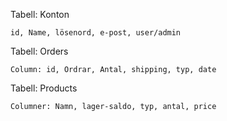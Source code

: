 Tabell: Konton

	id, Name, lösenord, e-post, user/admin

Tabell: Orders

	Column: id, Ordrar, Antal, shipping, typ, date

Tabell: Products

	Columner: Namn, lager-saldo, typ, antal, price